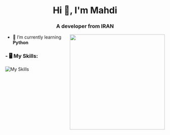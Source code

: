 <h1 align="center">Hi 👋, I'm Mahdi</h1>
<h3 align="center">A developer from IRAN</h3>

<img align='right' src='https://s8.uupload.ir/files/a62c047f-8369-493c-ab14-71ef51bebc55_rw_1200_8tc8.gif' width='300'>

- 🔭 I’m currently learning **Python**

<h3 align="left">- 🖥 My Skills:</h3>

![My Skills](https://skillicons.dev/icons?i=aws,gcp,azure,react,vue,flutter&perline=3)

